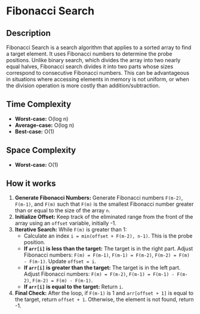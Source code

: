 # Fibonacci Search

## Description
Fibonacci Search is a search algorithm that applies to a sorted array to find a target element. It uses Fibonacci numbers to determine the probe positions. Unlike binary search, which divides the array into two nearly equal halves, Fibonacci search divides it into two parts whose sizes correspond to consecutive Fibonacci numbers. This can be advantageous in situations where accessing elements in memory is not uniform, or when the division operation is more costly than addition/subtraction.

## Time Complexity
*   **Worst-case:** O(log n)
*   **Average-case:** O(log n)
*   **Best-case:** O(1)

## Space Complexity
*   **Worst-case:** O(1)

## How it works
1.  **Generate Fibonacci Numbers:** Generate Fibonacci numbers `F(m-2)`, `F(m-1)`, and `F(m)` such that `F(m)` is the smallest Fibonacci number greater than or equal to the size of the array `n`.
2.  **Initialize Offset:** Keep track of the eliminated range from the front of the array using an `offset` variable, initially -1.
3.  **Iterative Search:** While `F(m)` is greater than 1:
    *   Calculate an index `i = min(offset + F(m-2), n-1)`. This is the probe position.
    *   **If `arr[i]` is less than the target:** The target is in the right part. Adjust Fibonacci numbers: `F(m) = F(m-1)`, `F(m-1) = F(m-2)`, `F(m-2) = F(m) - F(m-1)`. Update `offset = i`.
    *   **If `arr[i]` is greater than the target:** The target is in the left part. Adjust Fibonacci numbers: `F(m) = F(m-2)`, `F(m-1) = F(m-1) - F(m-2)`, `F(m-2) = F(m) - F(m-1)`.
    *   **If `arr[i]` is equal to the target:** Return `i`.
4.  **Final Check:** After the loop, if `F(m-1)` is 1 and `arr[offset + 1]` is equal to the target, return `offset + 1`. Otherwise, the element is not found, return -1.
